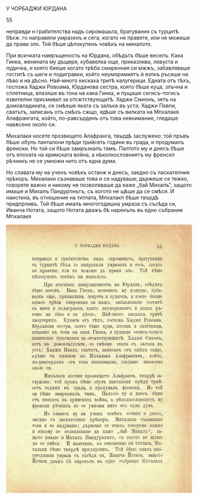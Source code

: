 ﻿У ЧОРБАДЖИ ЮРДАНА

55

неправди н грабителства надъ сиромашьта, братувания съ турцитѣ бѣхж. го направяли умразенъ и сега, когато не правете, или не можеше да прави зло. Той бѣше цѣлокупенъ човѣкъ на миналото.

При всичката намръщеность на Юрдана, обѣдътъ бѣше веселъ. Кака Гинка, женената му дъщеря, хубавелка още, приказлива, левуста и лудичка, и която биеше когато трѣба смиренния си мжжъ, забавляваше гоститѣ съ шеги и подигравки, който неуморимиятъ ѝ язпкъ ръсеше на лѣво и на дѣсно. Най-много кискаха тритѣ калугерици. Едната отъ тѣхъ, госпожа Хаджи Ровоама, Юрданова сестра, която бѣше куца, злъчна и сплетница, влазяше въ тона на кака Гинка, и пущаше сегисъ-тогисъ язвителни присмивкп за отсжтствующитѣ. Хаджи Смионъ, зетъ на домовладиката, се смѣеше яката съ залъка въ уста; Хаджи Павли, сватътъ, залисанъ отъ смѣхъ сжщо, ядѣше съ вилката на Мпхалакя Алафрангата, който, по-равсърденъ отъ това невнимание, гледаше навѫсено около си.

Михалаки носете прозвището Алафранга, твърдѣ заслужено: той пръвъ бѣше обулъ панталони прѣди трийсеть години въ града, и продумалъ френски. Но той си бѣше замръзналъ тамъ. Палтото му и днесъ бѣше отъ епохата на кримската война, а нѣколкословниятъ му френскп рѣчникъ не се умножи нито отъ една дума.

Но славата му на ученъ човѣкъ останж и днесъ, заедно съ ласкателния прѣкоръ. Михалаки съзнаваше това и се надуваше; държеше се тежко, говорете важно и никому не позволяваше да каже „бай Михалъ“, защото имаше и Михалъ Пандурпнътъ, съ когото не щѣше да се смѣся. И наистина, въ отношение на титлата, Мпхалакп бѣше твърдѣ придпрливъ. Той бѣше ималъ многогодишна умраза съ съсѣда си, Иванча Нотата, защото Нотата дважъ бѣ нарекълъ въ едно събрание Мпхалакя

![original](../images/068.jpg)

